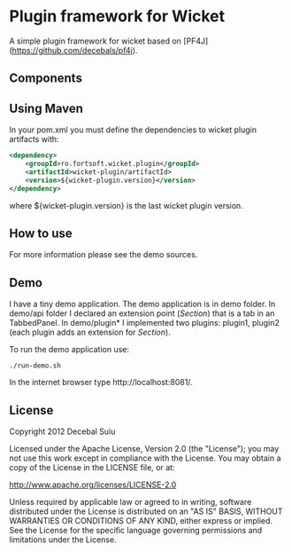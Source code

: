 Plugin framework for Wicket
=====================

A simple plugin framework for wicket based on [PF4J] (https://github.com/decebals/pf4j).

Components
-------------------

Using Maven
-------------------

In your pom.xml you must define the dependencies to wicket plugin artifacts with:

```xml
<dependency>
    <groupId>ro.fortsoft.wicket.plugin</groupId>
    <artifactId>wicket-plugin/artifactId>
    <version>${wicket-plugin.version}</version>
</dependency>
```

where ${wicket-plugin.version} is the last wicket plugin version.

How to use
-------------------

For more information please see the demo sources.

Demo
-------------------

I have a tiny demo application. The demo application is in demo folder.
In demo/api folder I declared an extension point (_Section_) that is a tab in an TabbedPanel.
In demo/plugin* I implemented two plugins: plugin1, plugin2 (each plugin adds an extension for _Section_).  

To run the demo application use:  
 
    ./run-demo.sh
    
In the internet browser type http://localhost:8081/.

License
--------------
  
Copyright 2012 Decebal Suiu
 
Licensed under the Apache License, Version 2.0 (the "License"); you may not use this work except in compliance with
the License. You may obtain a copy of the License in the LICENSE file, or at:
 
http://www.apache.org/licenses/LICENSE-2.0
 
Unless required by applicable law or agreed to in writing, software distributed under the License is distributed on
an "AS IS" BASIS, WITHOUT WARRANTIES OR CONDITIONS OF ANY KIND, either express or implied. See the License for the
specific language governing permissions and limitations under the License.
